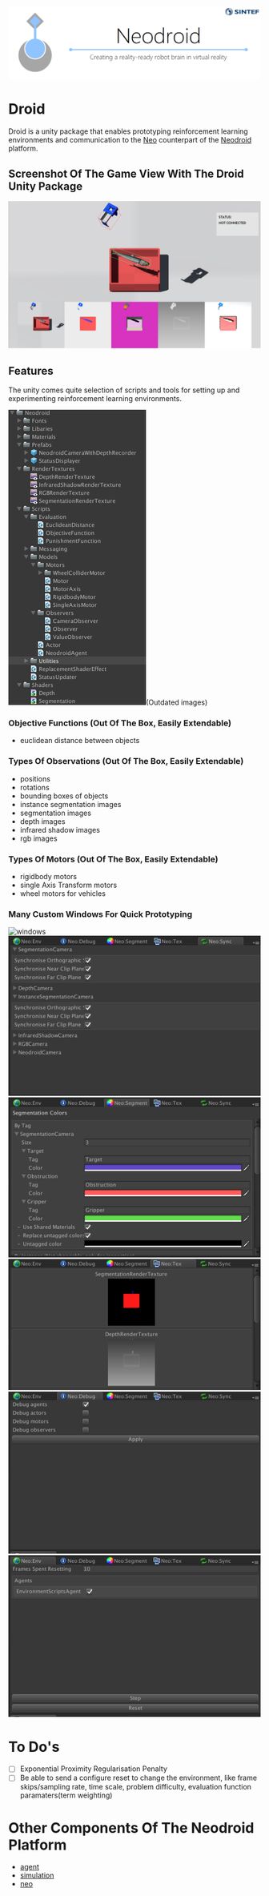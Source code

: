 ![neodroid](images/header.png)

# Droid
Droid is a unity package that enables prototyping reinforcement learning environments and communication to the [Neo](https://github.com/sintefneodroid/neo) counterpart of the [Neodroid](https://github.com/sintefneodroid) platform.

## Screenshot Of The Game View With The Droid Unity Package
![droid](images/neodroid.png)

## Features
The unity comes quite selection of scripts and tools for setting up and experimenting reinforcement learning environments.

![droid](images/package.png)(Outdated images)

### Objective Functions (Out Of The Box, Easily Extendable)
- euclidean distance between objects

### Types Of Observations (Out Of The Box, Easily Extendable)
- positions
- rotations
- bounding boxes of objects
- instance segmentation images
- segmentation images
- depth images
- infrared shadow images
- rgb images

### Types Of Motors (Out Of The Box, Easily Extendable)

- rigidbody motors
- single Axis Transform motors
- wheel motors for vehicles

### Many Custom Windows For Quick Prototyping
![windows](windows_menu.png)
![windows](images/neo_sync.png)
![windows](images/neo_segment.png)
![windows](images/neo_tex.png)
![windows](images/neo_debug.png)
![windows](images/neo_env.png)

# To Do's
- [ ] Exponential Proximity Regularisation Penalty
- [ ] Be able to send a configure reset to change the environment, like frame skips/sampling rate, time scale, problem difficulty, evaluation function paramaters(term weighting)

# Other Components Of The Neodroid Platform

- [agent](https://github.com/sintefneodroid/agent)
- [simulation](https://github.com/sintefneodroid/simulation)
- [neo](https://github.com/sintefneodroid/neo)
